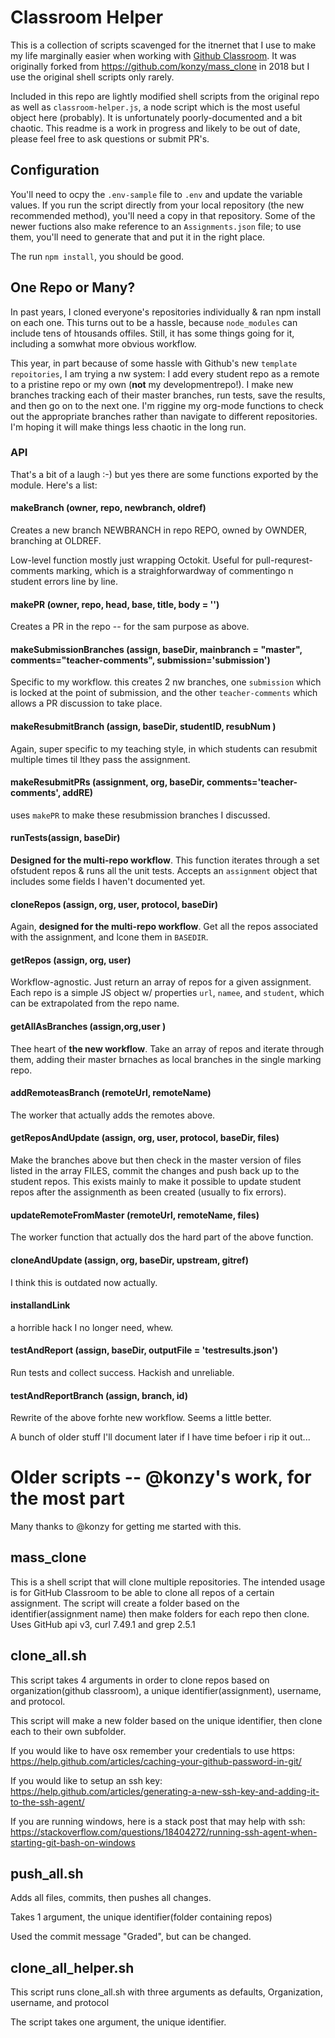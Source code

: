 # Classroom Helper

This is a collection of scripts scavenged for the itnernet that I use to make my life marginally easier when working with [Github Classroom](https://classroom.github.com/). It was originally forked from https://github.com/konzy/mass_clone in 2018 but I use the original shell scripts only rarely. 

Included in this repo are lightly modified shell scripts from the original repo  as well as `classroom-helper.js`, a node script which is the most useful object here (probably). It is unfortunately poorly-documented and a bit chaotic.  This readme is a work in progress and likely to be out of date, please feel free to ask questions or submit PR's.

## Configuration
You'll need to ocpy the `.env-sample` file to `.env` and update the variable values. If you run the script directly from your local repository (the new recommended method), you'll need a copy in that repository.  Some of the newer fuctions also make reference to an `Assignments.json` file; to use them, you'll need to generate that and put it in the right place.

The run `npm install`, you should be good. 

## One Repo or Many? 

In past years, I cloned everyone's repositories individually & ran npm install on each one.  This turns out to be a hassle, because `node_modules` can include tens of htousands offiles.  Still, it has some things going for it, including a somwhat more obvious workflow.

This year, in part because of some hassle with Github's new `template repoitories`, I am trying a nw system: I add every student repo as a remote to a pristine repo or my own (**not** my developmentrepo!). I make new branches tracking each of their master branches, run tests, save the results, and then go on to the next one.  I'm riggine my org-mode functions to check out the appropriate branches rather than navigate to different repositories. I'm hoping it will make things less chaotic in the long run.


### API

That's a bit of a laugh :-) but yes there are some functions exported by the module. Here's a list:

#### makeBranch (owner, repo, newbranch, oldref)

Creates a new branch NEWBRANCH in repo REPO, owned by OWNDER, branching at OLDREF. 

Low-level function mostly just wrapping Octokit. Useful for pull-requrest-comments marking, which is a straighforwardway of commentingo n student errors line by line.  


#### makePR  (owner, repo, head, base, title, body = '')

Creates a PR in the repo -- for the sam purpose as above.  


#### makeSubmissionBranches (assign,  baseDir, mainbranch = "master", comments="teacher-comments", submission='submission')

Specific to my workflow. this creates 2 nw branches, one `submission` which is locked at the point of submission, and the other `teacher-comments` which allows a PR discussion to take place. 

#### makeResubmitBranch (assign,  baseDir, studentID, resubNum )

Again, super specific to my teaching style, in which students can resubmit multiple times til lthey pass the assignment. 

#### makeResubmitPRs (assignment, org, baseDir, comments='teacher-comments', addRE)

uses `makePR` to make these resubmission branches I discussed. 

#### runTests(assign, baseDir)

**Designed for the multi-repo workflow**. This function iterates through a set ofstudent repos & runs all the unit tests. Accepts an `assignment` object that includes some fields I haven't documented yet.  

#### cloneRepos (assign, org, user, protocol, baseDir)

Again, **designed for the multi-repo workflow**. Get all the repos associated with the assignment, and lcone them in `BASEDIR`. 

####  getRepos (assign, org, user)

Workflow-agnostic. Just return an array of repos for a given assignment. Each repo is  a simple JS object w/ properties `url`, `namee`, and `student`, which can be extrapolated from the repo name. 


#### getAllAsBranches (assign,org,user )

Thee heart of **the new workflow**. Take an array of repos and iterate through them, adding their master brnaches as local branches in the single marking repo.

#### addRemoteasBranch (remoteUrl, remoteName) 

The worker that actually adds the remotes above. 

#### getReposAndUpdate (assign, org, user, protocol, baseDir, files)

Make the branches above but then check in the master version of  files listed in the array FILES, commit the changes and push back up to the student repos.  This exists mainly to make it possible to update student repos after the assignmenth as been created (usually to fix errors). 


#### updateRemoteFromMaster (remoteUrl, remoteName, files)

The worker function that actually dos the hard part of the above function. 

#### cloneAndUpdate (assign, org,  baseDir, upstream, gitref)

I think this is outdated now actually. 

#### installandLink
a horrible hack I no longer need, whew.  

#### testAndReport (assign, baseDir, outputFile = 'testresults.json')

Run tests and collect success. Hackish and unreliable. 

#### testAndReportBranch (assign, branch, id)

Rewrite of the above forhte new workflow. Seems a little better. 


A bunch of older stuff I'll document later if I have time befoer i rip it out... 

# Older scripts -- @konzy's work, for the most part

Many thanks to @konzy for getting me started with this. 

## mass_clone
This is a shell script that will clone multiple repositories.  The intended usage is for GitHub Classroom to be able to clone all repos of a certain assignment.  The script will create a folder based on the identifier(assignment name) then make folders for each repo then clone.  Uses GitHub api v3, curl 7.49.1 and grep 2.5.1

## clone_all.sh

This script takes 4 arguments in order to clone repos based on organization(github classroom), a unique identifier(assignment), username, and protocol.

This script will make a new folder based on the unique identifier, then clone each to their own subfolder.

If you would like to have osx remember your credentials to use https: https://help.github.com/articles/caching-your-github-password-in-git/

If you would like to setup an ssh key: https://help.github.com/articles/generating-a-new-ssh-key-and-adding-it-to-the-ssh-agent/

If you are running windows, here is a stack post that may help with ssh: https://stackoverflow.com/questions/18404272/running-ssh-agent-when-starting-git-bash-on-windows

##  push_all.sh

Adds all files, commits, then pushes all changes.

Takes 1 argument, the unique identifier(folder containing repos)

Used the commit message "Graded", but can be changed.

## clone_all_helper.sh

This script runs clone_all.sh with three arguments as defaults, Organization, username, and protocol

The script takes one argument, the unique identifier.
